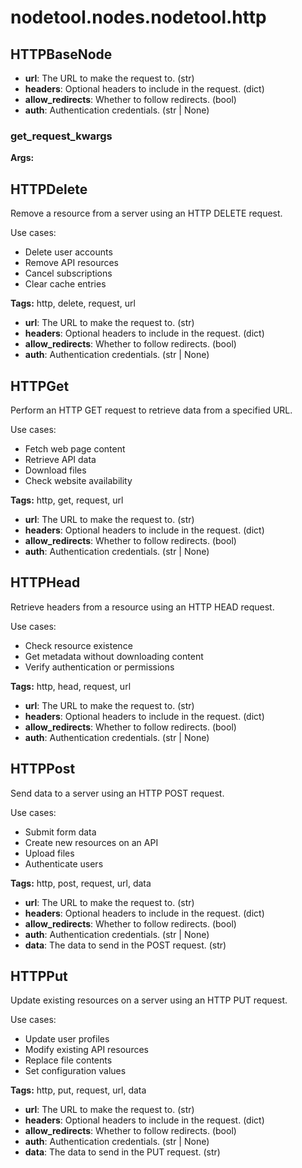 # nodetool.nodes.nodetool.http

## HTTPBaseNode

- **url**: The URL to make the request to. (str)
- **headers**: Optional headers to include in the request. (dict)
- **allow_redirects**: Whether to follow redirects. (bool)
- **auth**: Authentication credentials. (str | None)

### get_request_kwargs

**Args:**

## HTTPDelete

Remove a resource from a server using an HTTP DELETE request.

Use cases:
- Delete user accounts
- Remove API resources
- Cancel subscriptions
- Clear cache entries

**Tags:** http, delete, request, url

- **url**: The URL to make the request to. (str)
- **headers**: Optional headers to include in the request. (dict)
- **allow_redirects**: Whether to follow redirects. (bool)
- **auth**: Authentication credentials. (str | None)

## HTTPGet

Perform an HTTP GET request to retrieve data from a specified URL.

Use cases:
- Fetch web page content
- Retrieve API data
- Download files
- Check website availability

**Tags:** http, get, request, url

- **url**: The URL to make the request to. (str)
- **headers**: Optional headers to include in the request. (dict)
- **allow_redirects**: Whether to follow redirects. (bool)
- **auth**: Authentication credentials. (str | None)

## HTTPHead

Retrieve headers from a resource using an HTTP HEAD request.

Use cases:
- Check resource existence
- Get metadata without downloading content
- Verify authentication or permissions

**Tags:** http, head, request, url

- **url**: The URL to make the request to. (str)
- **headers**: Optional headers to include in the request. (dict)
- **allow_redirects**: Whether to follow redirects. (bool)
- **auth**: Authentication credentials. (str | None)

## HTTPPost

Send data to a server using an HTTP POST request.

Use cases:
- Submit form data
- Create new resources on an API
- Upload files
- Authenticate users

**Tags:** http, post, request, url, data

- **url**: The URL to make the request to. (str)
- **headers**: Optional headers to include in the request. (dict)
- **allow_redirects**: Whether to follow redirects. (bool)
- **auth**: Authentication credentials. (str | None)
- **data**: The data to send in the POST request. (str)

## HTTPPut

Update existing resources on a server using an HTTP PUT request.

Use cases:
- Update user profiles
- Modify existing API resources
- Replace file contents
- Set configuration values

**Tags:** http, put, request, url, data

- **url**: The URL to make the request to. (str)
- **headers**: Optional headers to include in the request. (dict)
- **allow_redirects**: Whether to follow redirects. (bool)
- **auth**: Authentication credentials. (str | None)
- **data**: The data to send in the PUT request. (str)

